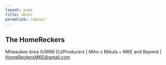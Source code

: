 ```yaml
---
layout: page
title: about
permalink: /about/
---
```


## The HomeReckers

Milwaukee Area (UWM) DJ/Producers | Miho x Mikula ~ MKE and Beyond | <a href="mailto:{{ site.email }}">HomeReckersMKE@gmail.com</a></p>
 
